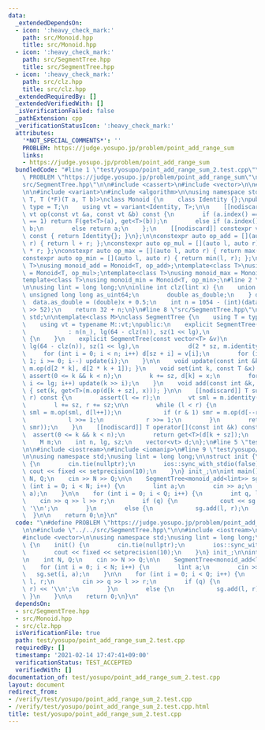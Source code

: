 ```yaml
---
data:
  _extendedDependsOn:
  - icon: ':heavy_check_mark:'
    path: src/Monoid.hpp
    title: src/Monoid.hpp
  - icon: ':heavy_check_mark:'
    path: src/SegmentTree.hpp
    title: src/SegmentTree.hpp
  - icon: ':heavy_check_mark:'
    path: src/clz.hpp
    title: src/clz.hpp
  _extendedRequiredBy: []
  _extendedVerifiedWith: []
  _isVerificationFailed: false
  _pathExtension: cpp
  _verificationStatusIcon: ':heavy_check_mark:'
  attributes:
    '*NOT_SPECIAL_COMMENTS*': ''
    PROBLEM: https://judge.yosupo.jp/problem/point_add_range_sum
    links:
    - https://judge.yosupo.jp/problem/point_add_range_sum
  bundledCode: "#line 1 \"test/yosupo/point_add_range_sum_2.test.cpp\"\n\n#define\
    \ PROBLEM \"https://judge.yosupo.jp/problem/point_add_range_sum\"\n\n#line 2 \"\
    src/SegmentTree.hpp\"\n\n#include <cassert>\n#include <vector>\n\n#line 2 \"src/Monoid.hpp\"\
    \n\n#include <variant>\n#include <algorithm>\n\nusing namespace std;\n\ntemplate<class\
    \ T, T (*F)(T a, T b)>\nclass Monoid {\n    class Identity {};\npublic:\n    using\
    \ type = T;\n    using vt = variant<Identity, T>;\n\n    [[nodiscard]] constexpr\
    \ vt op(const vt &a, const vt &b) const {\n        if (a.index() == 1 && b.index()\
    \ == 1) return F(get<T>(a), get<T>(b));\n        else if (a.index() == 0) return\
    \ b;\n        else return a;\n    };\n    [[nodiscard]] constexpr vt identity()\
    \ const { return Identity{}; }\n};\n\nconstexpr auto op_add = [](auto l, auto\
    \ r) { return l + r; };\nconstexpr auto op_mul = [](auto l, auto r) { return l\
    \ * r; };\nconstexpr auto op_max = [](auto l, auto r) { return max(l, r); };\n\
    constexpr auto op_min = [](auto l, auto r) { return min(l, r); };\n\ntemplate<class\
    \ T>\nusing monoid_add = Monoid<T, op_add>;\ntemplate<class T>\nusing monoid_mul\
    \ = Monoid<T, op_mul>;\ntemplate<class T>\nusing monoid_max = Monoid<T, op_max>;\n\
    template<class T>\nusing monoid_min = Monoid<T, op_min>;\n#line 2 \"src/clz.hpp\"\
    \n\nusing lint = long long;\n\ninline int clz(lint x) {\n    union {\n       \
    \ unsigned long long as_uint64;\n        double as_double;\n    } data{};\n  \
    \  data.as_double = (double)x + 0.5;\n    int n = 1054 - (int)(data.as_uint64\
    \ >> 52);\n    return 32 + n;\n}\n#line 8 \"src/SegmentTree.hpp\"\n\nusing namespace\
    \ std;\n\ntemplate<class M>\nclass SegmentTree {\n    using T = typename M::type;\n\
    \    using vt = typename M::vt;\npublic:\n    explicit SegmentTree(const int &n_)\n\
    \            : n(n_), lg(64 - clz(n)), sz(1 << lg),\n              d(2 * sz, m.identity())\
    \ {\n    }\n    explicit SegmentTree(const vector<T> &v)\n            : n((int)v.size()),\
    \ lg(64 - clz(n)), sz(1 << lg),\n              d(2 * sz, m.identity()) {\n   \
    \     for (int i = 0; i < n; i++) d[sz + i] = v[i];\n        for (int i = sz -\
    \ 1; i >= 0; i--) update(i);\n    }\n\n    void update(const int &k) { d[k] =\
    \ m.op(d[2 * k], d[2 * k + 1]); }\n    void set(int k, const T &x) {\n       \
    \ assert(0 <= k && k < n);\n        k += sz, d[k] = x;\n        for (int i = 1;\
    \ i <= lg; i++) update(k >> i);\n    }\n    void add(const int &k, const T &x)\
    \ { set(k, get<T>(m.op(d[k + sz], x))); }\n\n    [[nodiscard]] T sum(int l, int\
    \ r) const {\n        assert(l <= r);\n        vt sml = m.identity(), smr = m.identity();\n\
    \        l += sz, r += sz;\n\n        while (l < r) {\n            if (l & 1)\
    \ sml = m.op(sml, d[l++]);\n            if (r & 1) smr = m.op(d[--r], smr);\n\
    \            l >>= 1;\n            r >>= 1;\n        }\n        return get<T>(m.op(sml,\
    \ smr));\n    }\n    [[nodiscard]] T operator[](const int &k) const {\n      \
    \  assert(0 <= k && k < n);\n        return get<T>(d[k + sz]);\n    }\n\nprivate:\n\
    \    M m;\n    int n, lg, sz;\n    vector<vt> d;\n};\n#line 5 \"test/yosupo/point_add_range_sum_2.test.cpp\"\
    \n\n#include <iostream>\n#include <iomanip>\n#line 9 \"test/yosupo/point_add_range_sum_2.test.cpp\"\
    \n\nusing namespace std;\nusing lint = long long;\n\nstruct init {\n    init()\
    \ {\n        cin.tie(nullptr);\n        ios::sync_with_stdio(false);\n       \
    \ cout << fixed << setprecision(10);\n    }\n} init_;\n\nint main() {\n\n    int\
    \ N, Q;\n    cin >> N >> Q;\n\n    SegmentTree<monoid_add<lint>> sg(N);\n    for\
    \ (int i = 0; i < N; i++) {\n        lint a;\n        cin >> a;\n        sg.set(i,\
    \ a);\n    }\n\n    for (int i = 0; i < Q; i++) {\n        int q, l, r;\n    \
    \    cin >> q >> l >> r;\n        if (q) {\n            cout << sg.sum(l, r) <<\
    \ '\\n';\n        }\n        else {\n            sg.add(l, r);\n        }\n  \
    \  }\n\n    return 0;\n}\n"
  code: "\n#define PROBLEM \"https://judge.yosupo.jp/problem/point_add_range_sum\"\
    \n\n#include \"../../src/SegmentTree.hpp\"\n\n#include <iostream>\n#include <iomanip>\n\
    #include <vector>\n\nusing namespace std;\nusing lint = long long;\n\nstruct init\
    \ {\n    init() {\n        cin.tie(nullptr);\n        ios::sync_with_stdio(false);\n\
    \        cout << fixed << setprecision(10);\n    }\n} init_;\n\nint main() {\n\
    \n    int N, Q;\n    cin >> N >> Q;\n\n    SegmentTree<monoid_add<lint>> sg(N);\n\
    \    for (int i = 0; i < N; i++) {\n        lint a;\n        cin >> a;\n     \
    \   sg.set(i, a);\n    }\n\n    for (int i = 0; i < Q; i++) {\n        int q,\
    \ l, r;\n        cin >> q >> l >> r;\n        if (q) {\n            cout << sg.sum(l,\
    \ r) << '\\n';\n        }\n        else {\n            sg.add(l, r);\n       \
    \ }\n    }\n\n    return 0;\n}\n"
  dependsOn:
  - src/SegmentTree.hpp
  - src/Monoid.hpp
  - src/clz.hpp
  isVerificationFile: true
  path: test/yosupo/point_add_range_sum_2.test.cpp
  requiredBy: []
  timestamp: '2021-02-14 17:47:41+09:00'
  verificationStatus: TEST_ACCEPTED
  verifiedWith: []
documentation_of: test/yosupo/point_add_range_sum_2.test.cpp
layout: document
redirect_from:
- /verify/test/yosupo/point_add_range_sum_2.test.cpp
- /verify/test/yosupo/point_add_range_sum_2.test.cpp.html
title: test/yosupo/point_add_range_sum_2.test.cpp
---
```

